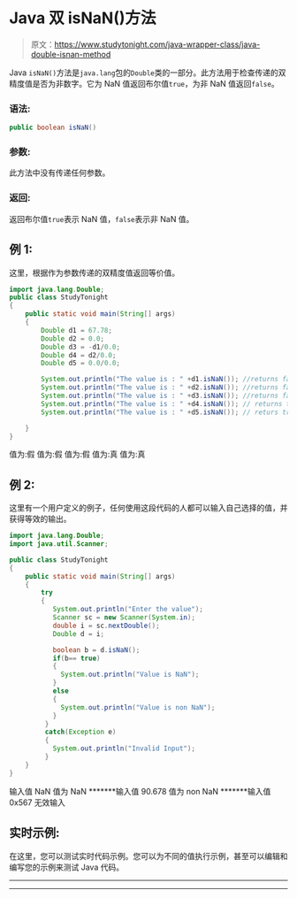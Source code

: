 # Java 双 isNaN()方法

> 原文：<https://www.studytonight.com/java-wrapper-class/java-double-isnan-method>

Java `isNaN()`方法是`java.lang`包的`Double`类的一部分。此方法用于检查传递的双精度值是否为非数字。它为 NaN 值返回布尔值`true`，为非 NaN 值返回`false`。

### 语法:

```java
public boolean isNaN() 
```

### 参数:

此方法中没有传递任何参数。

### 返回:

返回布尔值`true`表示 NaN 值，`false`表示非 NaN 值。

## 例 1:

这里，根据作为参数传递的双精度值返回等价值。

```java
import java.lang.Double;
public class StudyTonight
{  
    public static void main(String[] args) 
    {  
        Double d1 = 67.78;  
        Double d2 = 0.0; 
        Double d3 = -d1/0.0;
        Double d4 = d2/0.0;
        Double d5 = 0.0/0.0;      

        System.out.println("The value is : " +d1.isNaN()); //returns false for finite value  
        System.out.println("The value is : " +d2.isNaN()); //returns false for infinite value 
        System.out.println("The value is : " +d3.isNaN()); //returns false for infinaite value 
        System.out.println("The value is : " +d4.isNaN()); // returns true for NaN value
        System.out.println("The value is : " +d5.isNaN()); // returs true for NaN 

    }  
} 
```

值为:假
值为:假
值为:假
值为:真
值为:真

## 例 2:

这里有一个用户定义的例子，任何使用这段代码的人都可以输入自己选择的值，并获得等效的输出。

```java
import java.lang.Double;
import java.util.Scanner;

public class StudyTonight
{  
    public static void main(String[] args) 
    {  
        try
        {
           System.out.println("Enter the value");
           Scanner sc = new Scanner(System.in);
           double i = sc.nextDouble();
           Double d = i;

           boolean b = d.isNaN();
           if(b== true)
           {
             System.out.println("Value is NaN");
           }
           else
           {
             System.out.println("Value is non NaN");
           }
         }         
         catch(Exception e)
         {
           System.out.println("Invalid Input");
         }   
    } 
} 
```

输入值
NaN
值为 NaN
*******输入值
90.678
值为 non NaN
*******输入值
0x567
无效输入

## 实时示例:

在这里，您可以测试实时代码示例。您可以为不同的值执行示例，甚至可以编辑和编写您的示例来测试 Java 代码。

* * *

* * *